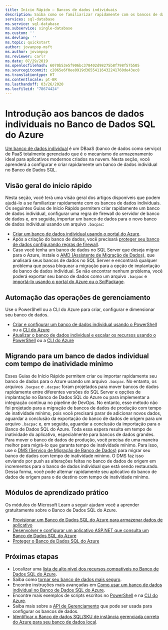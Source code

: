 ```yaml
---
title: Início Rápido – Bancos de dados individuais
description: Saiba como se familiarizar rapidamente com os bancos de dados individuais no Banco de Dados SQL do Azure
services: sql-database
ms.service: sql-database
ms.subservice: single-database
ms.custom: ''
ms.devlang: ''
ms.topic: quickstart
author: jovanpop-msft
ms.author: jovanpop
ms.reviewer: carlr
ms.date: 07/29/2019
ms.openlocfilehash: 6070b53e5f906bc378402d98275b8f798f57b505
ms.sourcegitcommit: c2065e6f0ee0919d36554116432241760de43ec8
ms.translationtype: HT
ms.contentlocale: pt-BR
ms.lasthandoff: 03/26/2020
ms.locfileid: "78674424"
---
```

# <a name="getting-started-with-single-databases-in-azure-sql-database"></a>Introdução aos bancos de dados individuais no Banco de Dados SQL do Azure

[Um banco de dados individual](sql-database-single-index.yml) é um DBaaS (banco de dados como serviço) de PaaS totalmente gerenciado que é o mecanismo de armazenamento ideal para aplicativos modernos criados na nuvem. Nesta seção, você aprenderá a configurar e criar rapidamente um banco de dados individual no Banco de Dados SQL.

## <a name="quickstart-overview"></a>Visão geral do início rápido

Nesta seção, você terá uma visão geral dos artigos disponíveis que podem ajudá-lo a se familiarizar rapidamente com os bancos de dados individuais. Os seguintes Guias de Início Rápido permitem criar rapidamente um banco de dados individual, configurar uma regra de firewall do servidor de banco de dados e, em seguida, importar um banco de dados para o novo banco de dados individual usando um arquivo `.bacpac`:

- [Criar um banco de dados individual usando o portal do Azure](sql-database-single-database-get-started.md).
- Após a criação do banco de dados, você precisará [proteger seu banco de dados configurando regras de firewall](sql-database-server-level-firewall-rule.md).
- Caso você tenha um banco de dados no SQL Server que deseja migrar para o Azure, instale o [AMD (Assistente de Migração de Dados),](https://www.microsoft.com/download/details.aspx?id=53595) que analisará seus bancos de dados no SQL Server e encontrará qualquer problema que possa bloquear a migração para a opção de implantação de banco de dados individual. Se não encontrar nenhum problema, você poderá exportar seu banco de dados como um arquivo `.bacpac` e [importá-lo usando o portal do Azure ou o SqlPackage](sql-database-import.md).

## <a name="automating-management-operations"></a>Automação das operações de gerenciamento

Use o PowerShell ou a CLI do Azure para criar, configurar e dimensionar seu banco de dados.

- [Criar e configurar um banco de dados individual usando o PowerShell](scripts/sql-database-create-and-configure-database-powershell.md) ou a [CLI do Azure](scripts/sql-database-create-and-configure-database-cli.md)
- [Atualizar o banco de dados individual e escalar os recursos usando o PowerShell](scripts/sql-database-monitor-and-scale-database-powershell.md) ou a [CLI do Azure](scripts/sql-database-monitor-and-scale-database-cli.md)

## <a name="migrating-to-a-single-database-with-minimal-downtime"></a>Migrando para um banco de dados individual com tempo de inatividade mínimo

Esses Guias de Início Rápido permitem criar ou importar rapidamente seu banco de dados para o Azure usando um arquivo `.bacpac`. No entanto, os arquivos `.bacpac` e `.dacpac` foram projetados para mover bancos de dados rapidamente entre diferentes versões do SQL Server e opções de implantação no Banco de Dados SQL do Azure ou para implementar a integração contínua no pipeline de DevOps. No entanto, esse método não foi projetado para a migração de bancos de dados de produção com tempo de inatividade mínimo, pois você precisará parar de adicionar novos dados, aguardar a conclusão da exportação do banco de dados de origem para um arquivo `.bacpac` e, em seguida, aguardar a conclusão da importação para o Banco de Dados SQL do Azure. Toda essa espera resulta em tempo de inatividade do aplicativo, especialmente para bancos de dados grandes. Para mover o banco de dados de produção, você precisa de uma maneira melhor para migrá-lo que garanta tempo de inatividade mínimo. Para isso, use o [DMS (Serviço de Migração de Banco de Dados)](https://docs.microsoft.com/azure/dms/tutorial-sql-server-to-azure-sql?toc=/azure/sql-database/toc.json) para migrar seu banco de dados com tempo de inatividade mínimo. O DMS faz isso enviando por push as alterações feitas no banco de dados de origem em incrementos para o banco de dados individual que está sendo restaurado. Dessa forma, você pode alternar rapidamente seu aplicativo do banco de dados de origem para o de destino com tempo de inatividade mínimo.

## <a name="hands-on-learning-modules"></a>Módulos de aprendizado prático

Os módulos do Microsoft Learn a seguir ajudam você a aprender gratuitamente sobre o Banco de Dados SQL do Azure.

- [Provisionar um Banco de Dados SQL do Azure para armazenar dados de aplicativo](https://docs.microsoft.com/learn/modules/provision-azure-sql-db/)
- [Desenvolver e configurar um aplicativo ASP.NET que consulta um Banco de Dados SQL do Azure](https://docs.microsoft.com/learn/modules/develop-app-that-queries-azure-sql/)
- [Proteger o Banco de Dados SQL do Azure](https://docs.microsoft.com/learn/modules/secure-your-azure-sql-database/)

## <a name="next-steps"></a>Próximas etapas

- Localizar uma [lista de alto nível dos recursos compatíveis no Banco de Dados SQL do Azure](sql-database-features.md).
- Saiba como [tornar seu banco de dados mais seguro](sql-database-security-tutorial.md).
- Encontre instruções mais avançadas em [Como usar um banco de dados individual no Banco de Dados SQL do Azure](sql-database-howto-single-database.md).
- Encontre mais exemplos de scripts escritos no [PowerShell](sql-database-powershell-samples.md) e na [CLI do Azure](sql-database-cli-samples.md).
- Saiba mais sobre a [API de Gerenciamento](sql-database-single-databases-manage.md) que pode ser usada para configurar os bancos de dados.
- [Identificar o Banco de dados SQL/SKU de instância gerenciada correto do Azure para seu banco de dados local](/sql/dma/dma-sku-recommend-sql-db/).
